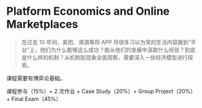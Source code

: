 # Platform Economics and Online Marketplaces

> 在过去 10 年间，美团、滴滴等将 APP 将很多习以为常的生活内容搬到“平台”上，他们为什么能够这么成功？能从他们的发展中汲取什么经验？到底是什么样的机制？从机制到现象全面观察，需要深入一些经济模型进行探索。

课程需要有博弈论基础。

课程参与（15%）+ 2 次作业 + Case Study（20%）+ Group Project（20%）+ Final Exam（45%）





